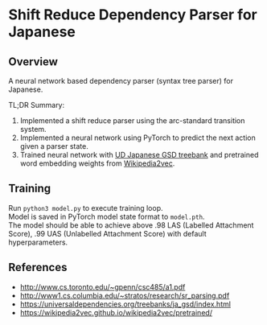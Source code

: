 # Shift Reduce Dependency Parser for Japanese
## Overview
A neural network based dependency parser (syntax tree parser) for Japanese.

TL;DR Summary:
1. Implemented a shift reduce parser using the arc-standard transition system.
2. Implemented a neural network using PyTorch to predict the next action given a parser state.
3. Trained neural network with [UD Japanese GSD treebank](https://universaldependencies.org/treebanks/ja_gsd/index.html) and pretrained word embedding weights from [Wikipedia2vec](https://wikipedia2vec.github.io/wikipedia2vec/pretrained/).

## Training
Run `python3 model.py` to execute training loop.  
Model is saved in PyTorch model state format to `model.pth`.  
The model should be able to achieve above .98 LAS (Labelled Attachment Score), .99 UAS (Unlabelled Attachment Score) with default hyperparameters.

## References
- http://www.cs.toronto.edu/~gpenn/csc485/a1.pdf
- http://www1.cs.columbia.edu/~stratos/research/sr_parsing.pdf  
- https://universaldependencies.org/treebanks/ja_gsd/index.html
- https://wikipedia2vec.github.io/wikipedia2vec/pretrained/
